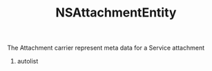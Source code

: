 ﻿---
uid: crmscript_ref_NSAttachmentEntity
title: NSAttachmentEntity
intellisense: Void.NSAttachmentEntity
keywords: NSAttachmentEntity
so.topic: reference
---

The Attachment carrier represent meta data for a Service attachment

1. autolist 

